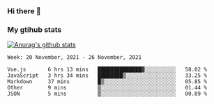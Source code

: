 ### Hi there 👋

### My gtihub stats

[![Anurag's github stats](https://github-readme-stats.vercel.app/api?username=gaozhidong)](https://github.com/gaozhidong/github-readme-stats)

<!--START_SECTION:waka-->
```text
Week: 20 November, 2021 - 26 November, 2021

Vue.js       6 hrs 13 mins   ██████████████▓░░░░░░░░░░   58.02 % 
JavaScript   3 hrs 34 mins   ████████▒░░░░░░░░░░░░░░░░   33.25 % 
Markdown     37 mins         █▒░░░░░░░░░░░░░░░░░░░░░░░   05.85 % 
Other        9 mins          ▒░░░░░░░░░░░░░░░░░░░░░░░░   01.44 % 
JSON         5 mins          ▒░░░░░░░░░░░░░░░░░░░░░░░░   00.89 % 
```
<!--END_SECTION:waka-->
